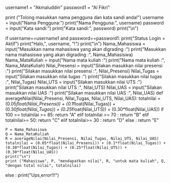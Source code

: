 username1 = "Akmaluddin"
password1 = "Al Fikri"

print ("Tolong masukkan nama pengguna dan kata sandi anda!")
username = input("Nama Pengguna:")
print("Nama Pengguna:", username)
password = input("Kata sandi:")
print("Kata sandi:", password)
print("\n")

if username==username1 and password==password1:
    print("Status Login = Aktif")
    print("Halo,", username, "!")
    print("\n")
    Nama_Mahasiswa = input("Masukkan nama mahasiswa yang akan digrading :")
    print("Masukkan nama mahasiswa yang akan digrading :", Nama_Mahasiswa)
    Nama_MataKuliah = input("Nama mata kuliah :")
    print("Nama mata kuliah :", Nama_MataKuliah)
    Nilai_Presensi = input("Silakan masukkan nilai presensi :")
    print("Silakan masukkan nilai presensi :", Nilai_Presensi)
    Nilai_Tugas = input("Silakan masukkan nilai tugas :")
    print("Silakan masukkan nilai tugas :", Nilai_Tugas)
    Nilai_UTS = input("Silakan masukkan nilai UTS :")
    print("Silakan masukkan nilai UTS :", Nilai_UTS)
    Nilai_UAS = input("Silakan masukkan nilai UAS :")
    print("Silakan masukkan nilai UAS :", Nilai_UAS)
    def averageNilai(Nilai_Presensi, Nilai_Tugas, Nilai_UTS, Nilai_UAS):
        totalnilai = (0.05*float(Nilai_Presensi)) + (0.1*float(Nilai_Tugas)) + (0.30*float(Nilai_Tugas)) + (0.25*float(Nilai_UTS)) + (0.30*float(Nilai_UAS))
        if 100 >= totalnilai >= 85:
            return "A"
        elif totalnilai >= 70 :
            return "B"
        elif totalnilai>= 50:
            return "C"
        elif totalnilai>= 30 :
            return "D"
        else :
            return "E"

    P = Nama_Mahasiswa
    Q = Nama_MataKuliah
    R = averageNilai(Nilai_Presensi, Nilai_Tugas, Nilai_UTS, Nilai_UAS)
    totalnilai = (0.05*float(Nilai_Presensi)) + (0.1*float(Nilai_Tugas)) + (0.30*float(Nilai_Tugas)) + (0.25*float(Nilai_UTS)) + (0.30*float(Nilai_UAS))
    print("\n") 
    print ("Mahasiswa", P, "mendapatkan nilai", R, "untuk mata kuliah", Q, "dengan total nilai", totalnilai)

else :
    print("Ups,error!!!")